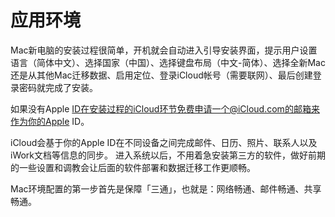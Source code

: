 # 应用环境

Mac新电脑的安装过程很简单，开机就会自动进入引导安装界面，提示用户设置语言（简体中文）、选择国家（中国）、选择键盘布局（中文-简体）、选择全新Mac还是从其他Mac迁移数据、启用定位、登录iCloud帐号（需要联网）、最后创建登录密码就完成了安装。

如果没有Apple ID在安装过程的iCloud环节免费申请一个@iCloud.com的邮箱来作为你的Apple ID。

iCloud会基于你的Apple ID在不同设备之间完成邮件、日历、照片、联系人以及iWork文档等信息的同步。
进入系统以后，不用着急安装第三方的软件，做好前期的一些设置和调教会让后面的软件部署和数据迁移工作更顺畅。

Mac环境配置的第一步首先是保障「三通」，也就是：网络畅通、邮件畅通、共享畅通。